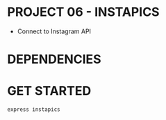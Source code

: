# PROJECT 06 - INSTAPICS
- Connect to Instagram API

# DEPENDENCIES

# GET STARTED
```
express instapics
```
